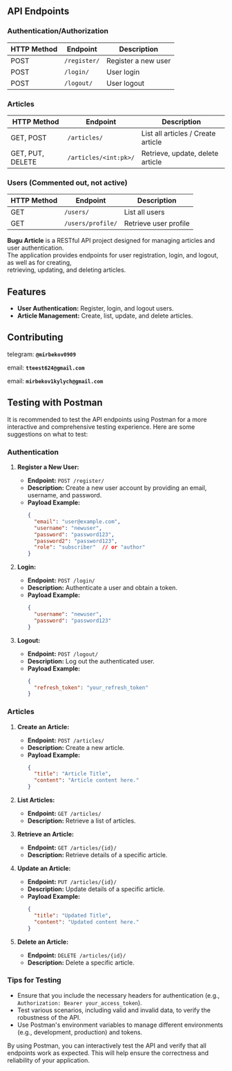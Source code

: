 ## API Endpoints

### Authentication/Authorization

| HTTP Method | Endpoint               | Description                    |
|-------------|------------------------|--------------------------------|
| POST        | `/register/`           | Register a new user            |
| POST        | `/login/`              | User login                     |
| POST        | `/logout/`             | User logout                    |

### Articles

| HTTP Method | Endpoint                   | Description                        |
|-------------|----------------------------|------------------------------------|
| GET, POST   | `/articles/`               | List all articles / Create article |
| GET, PUT, DELETE | `/articles/<int:pk>/` | Retrieve, update, delete article   |

### Users (Commented out, not active)

| HTTP Method | Endpoint                   | Description                        |
|-------------|----------------------------|------------------------------------|
| GET         | `/users/`                  | List all users                     |
| GET         | `/users/profile/`          | Retrieve user profile              |



**Bugu Article** is a RESTful API project designed for managing articles and user authentication. <br> 
The application provides endpoints for user registration, login, and logout, as well as for creating, <br> retrieving, updating, and deleting articles.

## Features

- **User Authentication:** Register, login, and logout users. <br>
- **Article Management:** Create, list, update, and delete articles. <br>



## Contributing

telegram: **`@mirbekov0909`** <br>

email: **`tteest624@gmail.com`** <br>

email: **`mirbekov1kylych@gmail.com`**







## Testing with Postman

It is recommended to test the API endpoints using Postman for a more interactive and comprehensive testing experience. Here are some suggestions on what to test:

### Authentication

1. **Register a New User:**
   - **Endpoint:** `POST /register/`
   - **Description:** Create a new user account by providing an email, username, and password.
   - **Payload Example:**
     ```json
     {
       "email": "user@example.com",
       "username": "newuser",
       "password": "password123",
       "password2": "password123",
       "role": "subscriber"  // or "author"
     }
     ```

2. **Login:**
   - **Endpoint:** `POST /login/`
   - **Description:** Authenticate a user and obtain a token.
   - **Payload Example:**
     ```json
     {
       "username": "newuser",
       "password": "password123"
     }
     ```

3. **Logout:**
   - **Endpoint:** `POST /logout/`
   - **Description:** Log out the authenticated user.
   - **Payload Example:**
     ```json
     {
       "refresh_token": "your_refresh_token"
     }
     ```

### Articles

1. **Create an Article:**
   - **Endpoint:** `POST /articles/`
   - **Description:** Create a new article.
   - **Payload Example:**
     ```json
     {
       "title": "Article Title",
       "content": "Article content here."
     }
     ```

2. **List Articles:**
   - **Endpoint:** `GET /articles/`
   - **Description:** Retrieve a list of articles.

3. **Retrieve an Article:**
   - **Endpoint:** `GET /articles/{id}/`
   - **Description:** Retrieve details of a specific article.

4. **Update an Article:**
   - **Endpoint:** `PUT /articles/{id}/`
   - **Description:** Update details of a specific article.
   - **Payload Example:**
     ```json
     {
       "title": "Updated Title",
       "content": "Updated content here."
     }
     ```

5. **Delete an Article:**
   - **Endpoint:** `DELETE /articles/{id}/`
   - **Description:** Delete a specific article.

### Tips for Testing

- Ensure that you include the necessary headers for authentication (e.g., `Authorization: Bearer your_access_token`).
- Test various scenarios, including valid and invalid data, to verify the robustness of the API.
- Use Postman's environment variables to manage different environments (e.g., development, production) and tokens.

By using Postman, you can interactively test the API and verify that all endpoints work as expected. This will help ensure the correctness and reliability of your application.
